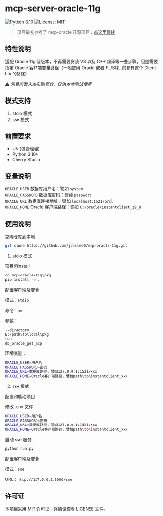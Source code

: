 # mcp-server-oracle-11g

[![Python 3.10](https://img.shields.io/badge/python-3.10-blue.svg)](https://www.python.org/downloads/release/python-3100/)
[![License: MIT](https://img.shields.io/badge/License-MIT-yellow.svg)](https://opensource.org/licenses/MIT)

> 项目最初参考了 mcp-oracle 开源项目：[点这里跳转](https://github.com/anpy-j/mcp-oracle)

## 特性说明

适配 Oracle 11g 低版本，不再需要安装 VS 以及 C++ 编译等一些步骤，但是需要指定 Oracle 客户端变量路径（一般使用 Oracle 或者 PL/SQL 的都有这个 Client-Lib 的路径）

⚠️ *包目前暂未发布到官仓，仅供本地测试使用*

## 模式支持

1. stdio 模式
2. sse 模式

## 前置要求

- UV (包管理器)
- Python 3.10+
- Cherry Studio

## 变量说明

`ORACLE_USER` 数据库用户名：譬如 `system`  
`ORACLE_PASSWORD` 数据库密码：譬如 `password`  
`ORACLE_URL` 数据库连接地址：譬如 `localhost:1521/orcl`  
`ORACLE_HOME` Oracle 客户端路径：譬如 `C:\oracle\instantclient_19_8`

## 使用说明

克隆仓库到本地
```bash
git clone https://github.com/jobslee0/mcp-oracle-11g.git
```

1. stdio 模式

项目包install

```bash
cd mcp-oracle-11g\pkg
pip install -e .
```

配置客户端及变量

模式：`stdio`

命令：`uv`

参数：
```bash
--directory
E:\path\to\local\pkg
run
db_oracle_get_mcp
```

环境变量：
```bash
ORACLE_USER=用户名  
ORACLE_PASSWORD=密码  
ORACLE_URL=数据库路径，譬如127.0.0.1:1521/xxx  
ORACLE_HOME=Oracle客户端路径，譬如path\to\instantclient_xxx
```

2. sse 模式

配置和启动项目

修改 .env 文件
```bash
ORACLE_USER=用户名  
ORACLE_PASSWORD=密码  
ORACLE_URL=数据库路径，譬如127.0.0.1:1521/xxx  
ORACLE_HOME=Oracle客户端路径，譬如path\to\instantclient_xxx  
```

启动 sse 服务
```bash
python run.py
```

配置客户端及变量

模式：`sse`

URL：`http://127.0.0.1:8000/sse`

## 许可证

本项目采用 MIT 许可证 - 详情请查看 [LICENSE](LICENSE) 文件。
